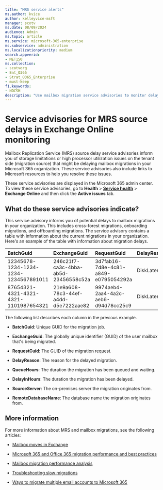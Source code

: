 ```yaml
---
title: "MRS service alerts"
ms.author: kvice
author: kelleyvice-msft
manager: scotv
ms.date: 08/09/2024
audience: Admin
ms.topic: article
ms.service: microsoft-365-enterprise
ms.subservice: administration
ms.localizationpriority: medium
search.appverid:
- MET150
ms.collection:
- scotvorg
- Ent_O365
- Strat_O365_Enterprise
- must-keep
f1.keywords:
- NOCSH
description: "Use mailbox migration service advisories to monitor delays in mailbox migration requests in your organization."
---
```


# Service advisories for MRS source delays in Exchange Online monitoring

Mailbox Replication Service (MRS) source delay service advisories inform you of storage limitations or high processor utilization issues on the tenant side (migration source) that might be delaying mailbox migrations in your Microsoft 365 organization. These service advisories also include links to Microsoft resources to help you resolve these issues.

These service advisories are displayed in the Microsoft 365 admin center. To view these service advisories, go to **Health** > <a href="https://go.microsoft.com/fwlink/p/?linkid=842900" target="_blank">**Service health**</a> > **Exchange Online** and then click the **Active issues** tab.

## What do these service advisories indicate?

This service advisory informs you of potential delays to mailbox migrations in your organization. This includes cross-forest migrations, onboarding migrations, and offboarding  migrations. The service advisory contains a table with information about the current migrations in your organization. Here's an example of the table with information about migration delays.

| BatchGuid | ExchangeGuid | RequestGuid | DelayReason |QueuedHours | DelayInHours | SourceServer | RemoteDatabaseName |
|:---------|:---------|:---------|:---------|:---------|:---------|:---------|:---------|
|12345678-1234-1234-1234-1234567891011|246c21f7-ca3c-4bba-ab5d-23456558c52a|3d7fab16-7d8e-4c81-a849-e0795054292a|DiskLatency|35.2|27.3|RD1GBL01EXCH003|GBL01EDAG001-db002|
|87654321-4321-4321-4321-1101987654321|21e9a608-78c3-44ef-a4dd-d5e7222aae82|9974aeb4-2aa4-4a2c-aeb6-d94d78cc25c9|DiskLatency|0.4|0.9|RD1GBL01EXCH010|GBL01EDAG010-db003|

The following list describes each column in the previous example.

- **BatchGuid**: Unique GUID for the migration job.

- **ExchangeGuid**: The globally unique identifier (GUID) of the user mailbox that's being migrated.

- **RequestGuid**: The GUID of the migration request.

- **DelayReason**: The reason for the delayed migration.

- **QueueHours**: The duration the migration has been queued and waiting.

- **DelayInHours**: The duration the migration has been delayed.

- **SourceServer**: The on-premises server the migration originates from.

- **RemoteDatabaseName**: The database name the migration originates from.

## More information

For more information about MRS and mailbox migrations, see the following articles:

- [Mailbox moves in Exchange](/exchange/recipients/mailbox-moves)

- [Microsoft 365 and Office 365 migration performance and best practices](/exchange/mailbox-migration/office-365-migration-best-practices)

- [Mailbox migration performance analysis](https://techcommunity.microsoft.com/t5/exchange-team-blog/mailbox-migration-performance-analysis/ba-p/587134)

- [Troubleshooting slow migrations](https://techcommunity.microsoft.com/t5/exchange-team-blog/troubleshooting-slow-migrations/ba-p/1795706)

- [Ways to migrate multiple email accounts to Microsoft 365](/exchange/mailbox-migration/mailbox-migration)
